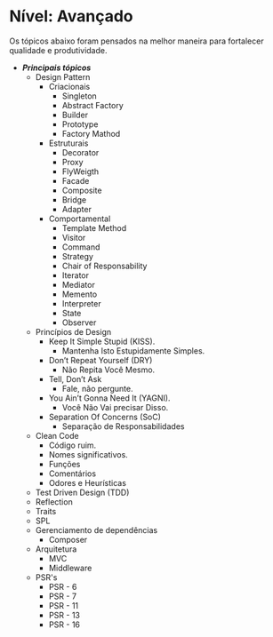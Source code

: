# Nível: Avançado

Os tópicos abaixo foram pensados na melhor maneira para fortalecer qualidade e produtividade.

- ***Principais tópicos***
    - Design Pattern
        - Criacionais
            - Singleton
            - Abstract Factory
            - Builder
            - Prototype
            -  Factory Mathod
        - Estruturais
            - Decorator
            - Proxy
            - FlyWeigth
            - Facade
            - Composite
            - Bridge
            - Adapter
        - Comportamental
            - Template Method
            - Visitor
            - Command
            - Strategy
            - Chair of Responsability
            - Iterator
            - Mediator
            - Memento
            - Interpreter
            - State
            - Observer
    - Princípios de Design
        - Keep It Simple Stupid (KISS).
            - Mantenha Isto Estupidamente Simples.
        - Don’t Repeat Yourself (DRY)
            - Não Repita Você Mesmo.
        - Tell, Don’t Ask
            - Fale, não pergunte.
        - You Ain’t Gonna Need It (YAGNI).
            - Você Não Vai precisar Disso.
        - Separation Of Concerns (SoC)
            - Separação de Responsabilidades
    - Clean Code
        - Código ruim.
        - Nomes significativos.
        - Funções
        - Comentários
        - Odores e Heurísticas
    - Test Driven Design (TDD)
    - Reflection
    - Traits
    - SPL
    - Gerenciamento de dependências
        - Composer
    - Arquitetura
        - MVC
        - Middleware
    - PSR's
        - PSR - 6
        - PSR - 7
        - PSR - 11
        - PSR - 13
        - PSR - 16
